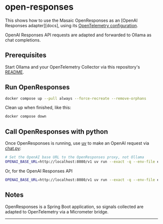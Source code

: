# open-responses

This shows how to use the Masaic OpenResponses as an [OpenAI Responses adapter][docs],
using its [OpenTelemetry configuration][config].

OpenAI Responses API requests are adapted and forwarded to Ollama as chat
completions.

## Prerequisites

Start Ollama and your OpenTelemetry Collector via this repository's [README](../README.md).

## Run OpenResponses

```bash
docker compose up --pull always --force-recreate --remove-orphans
```

Clean up when finished, like this:

```bash
docker compose down
```

## Call OpenResponses with python

Once OpenResponses is running, use [uv][uv] to make an OpenAI request via
[chat.py](../chat.py):

```bash
# Set the OpenAI base URL to the OpenResponses proxy, not Ollama
OPENAI_BASE_URL=http://localhost:8080/v1 uv run --exact -q --env-file env.local ../chat.py
```

Or, for the OpenAI Responses API
```bash
OPENAI_BASE_URL=http://localhost:8080/v1 uv run --exact -q --env-file env.local ../chat.py --use-responses-api
```

## Notes

OpenResponses is a Spring Boot application, so signals collected are adapted to
OpenTelemetry via a Micrometer bridge.

---
[doc]: https://openresponses.masaic.ai/openresponses/compatibility
[config]: https://github.com/masaic-ai-platform/docs/blob/main/openresponses/observability.mdx
[uv]: https://docs.astral.sh/uv/getting-started/installation/
